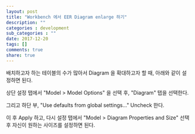 ```yaml
---
layout: post
title: "Workbench 에서 EER Diagram enlarge 하기"
description: ""
categories : development
sub_categories : ""
date: 2017-12-20
tags: []
comments: true
share: true
---
```


배치하고자 하는 테이블의 수가 많아서 Diagram 을 확대하고자 할 때, 아래와 같이 설정하면 된다.

상단 설정 탭에서 "Model > Model Options" 을 선택 후, "Diagram" 탭을 선택한다.

  

그리고 하단 부, "Use defaults from global settings..." Uncheck 한다.

이 후 Apply 하고, 다시 설정 탭에서 "Model > Diagram Properties and Size" 선택 후 자신이 원하는
사이즈를 설정하면 된다.

